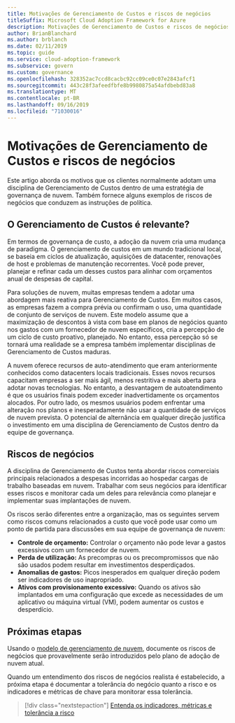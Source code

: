 ```yaml
---
title: Motivações de Gerenciamento de Custos e riscos de negócios
titleSuffix: Microsoft Cloud Adoption Framework for Azure
description: Motivações de Gerenciamento de Custos e riscos de negócios
author: BrianBlanchard
ms.author: brblanch
ms.date: 02/11/2019
ms.topic: guide
ms.service: cloud-adoption-framework
ms.subservice: govern
ms.custom: governance
ms.openlocfilehash: 328352ac7ccd8cacbc92cc09ce0c07e2843afcf1
ms.sourcegitcommit: 443c28f3afeedfbfe8b9980875a54afdbebd83a8
ms.translationtype: MT
ms.contentlocale: pt-BR
ms.lasthandoff: 09/16/2019
ms.locfileid: "71030016"
---
```

# <a name="cost-management-motivations-and-business-risks"></a>Motivações de Gerenciamento de Custos e riscos de negócios

Este artigo aborda os motivos que os clientes normalmente adotam uma disciplina de Gerenciamento de Custos dentro de uma estratégia de governança de nuvem. Também fornece alguns exemplos de riscos de negócios que conduzem as instruções de política.

<!-- markdownlint-disable MD026 -->

## <a name="is-cost-management-relevant"></a>O Gerenciamento de Custos é relevante?

Em termos de governança de custo, a adoção da nuvem cria uma mudança de paradigma. O gerenciamento de custos em um mundo tradicional local, se baseia em ciclos de atualização, aquisições de datacenter, renovações de host e problemas de manutenção recorrentes. Você pode prever, planejar e refinar cada um desses custos para alinhar com orçamentos anual de despesas de capital.

Para soluções de nuvem, muitas empresas tendem a adotar uma abordagem mais reativa para Gerenciamento de Custos. Em muitos casos, as empresas fazem a compra prévia ou confirmam o uso, uma quantidade de conjunto de serviços de nuvem. Este modelo assume que a maximização de descontos à vista com base em planos de negócios quanto nos gastos com um fornecedor de nuvem específicos, cria a percepção de um ciclo de custo proativo, planejado. No entanto, essa percepção só se tornará uma realidade se a empresa também implementar disciplinas de Gerenciamento de Custos maduras.

A nuvem oferece recursos de auto-atendimento que eram anteriormente conhecidos como datacenters locais tradicionais. Esses novos recursos capacitam empresas a ser mais ágil, menos restritiva e mais aberta para adotar novas tecnologias. No entanto, a desvantagem de autoatendimento é que os usuários finais podem exceder inadvertidamente os orçamentos alocados. Por outro lado, os mesmos usuários podem enfrentar uma alteração nos planos e inesperadamente não usar a quantidade de serviços de nuvem prevista. O potencial de alternância em qualquer direção justifica o investimento em uma disciplina de Gerenciamento de Custos dentro da equipe de governança.

## <a name="business-risk"></a>Riscos de negócios

A disciplina de Gerenciamento de Custos tenta abordar riscos comerciais principais relacionados a despesas incorridas ao hospedar cargas de trabalho baseadas em nuvem. Trabalhar com seus negócios para identificar esses riscos e monitorar cada um deles para relevância como planejar e implementar suas implantações de nuvem.

Os riscos serão diferentes entre a organização, mas os seguintes servem como riscos comuns relacionados a custo que você pode usar como um ponto de partida para discussões em sua equipe de governança de nuvem:

- **Controle de orçamento:** Controlar o orçamento não pode levar a gastos excessivos com um fornecedor de nuvem.
- **Perda de utilização:** As precompras ou os precompromissos que não são usados podem resultar em investimentos desperdiçados.
- **Anomalias de gastos:** Picos inesperados em qualquer direção podem ser indicadores de uso inapropriado.
- **Ativos com provisionamento excessivo:** Quando os ativos são implantados em uma configuração que excede as necessidades de um aplicativo ou máquina virtual (VM), podem aumentar os custos e desperdício.

## <a name="next-steps"></a>Próximas etapas

Usando o [modelo de gerenciamento de nuvem](./template.md), documente os riscos de negócios que provavelmente serão introduzidos pelo plano de adoção de nuvem atual.

Quando um entendimento dos riscos de negócios realista é estabelecido, a próxima etapa é documentar a tolerância do negócio quanto a risco e os indicadores e métricas de chave para monitorar essa tolerância.

> [!div class="nextstepaction"]
> [Entenda os indicadores, métricas e tolerância a risco](./metrics-tolerance.md)
